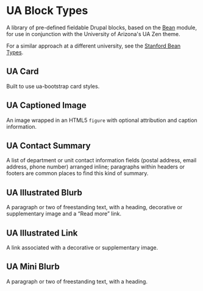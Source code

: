 # UA Block Types

A library of pre-defined fieldable Drupal blocks, based on the [Bean](https://www.drupal.org/project/bean) module, for use in conjunction with the University of Arizona's UA Zen theme.

For a similar approach at a different university, see the [Stanford Bean Types](https://github.com/SU-SWS/stanford_bean_types).

## UA Card

Built to use ua-bootstrap card styles.

## UA Captioned Image

An image wrapped in an HTML5 `figure` with optional attribution and caption information.

## UA Contact Summary

A list of department or unit contact information fields (postal address, email address, phone number) arranged inline; paragraphs within headers or footers are common places to find this kind of summary.

## UA Illustrated Blurb

A paragraph or two of freestanding text, with a heading, decorative or supplementary image and a “Read more” link.

## UA Illustrated Link

A link associated with a decorative or supplementary image.

## UA Mini Blurb

A paragraph or two of freestanding text, with a heading.
